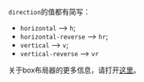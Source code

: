 `direction`的值都有简写：
- `horizontal` --> `h`;
- `horizontal-reverse` --> `hr`;
- `vertical` --> `v`;
- `vertical-reverse` --> `vr`

关于box布局器的更多信息，请打开[这里](?open-desc=true#/box/layout)。
